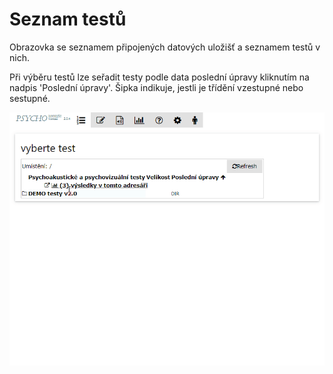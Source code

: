 # Seznam testů

Obrazovka se seznamem připojených datových uložišť a seznamem testů v nich.

Při výběru testů lze seřadit testy podle data poslední úpravy kliknutím na nadpis 'Poslední úpravy'. Šipka indikuje, jestli je třídění vzestupné nebo sestupné.

![](../.gitbook/assets/yn1jsdrcga.gif)

